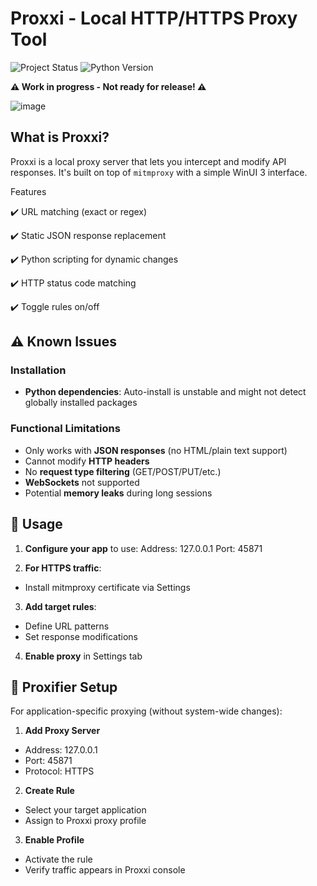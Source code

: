 # Proxxi - Local HTTP/HTTPS Proxy Tool

![Project Status](https://img.shields.io/badge/status-alpha-red) 
![Python Version](https://img.shields.io/badge/python-3.8+-blue)

**⚠️ Work in progress - Not ready for release! ⚠️**  

![image](https://github.com/user-attachments/assets/9032b904-0604-4913-bda5-b8ba21bf0a34)

## What is Proxxi?

Proxxi is a local proxy server that lets you intercept and modify API responses. It's built on top of `mitmproxy` with a simple WinUI 3 interface.

Features

✔️ URL matching (exact or regex)

✔️ Static JSON response replacement

✔️ Python scripting for dynamic changes

✔️ HTTP status code matching

✔️ Toggle rules on/off

## ⚠️ Known Issues

### Installation
- **Python dependencies**: Auto-install is unstable and might not detect globally installed packages  

### Functional Limitations
- Only works with **JSON responses** (no HTML/plain text support)
- Cannot modify **HTTP headers**
- No **request type filtering** (GET/POST/PUT/etc.)
- **WebSockets** not supported
- Potential **memory leaks** during long sessions

## 🚀 Usage

1. **Configure your app** to use:
Address: 127.0.0.1
Port: 45871


2. **For HTTPS traffic**:
- Install mitmproxy certificate via Settings

3. **Add target rules**:
- Define URL patterns
- Set response modifications

4. **Enable proxy** in Settings tab

## 🔧 Proxifier Setup

For application-specific proxying (without system-wide changes):

1. **Add Proxy Server**
- Address: 127.0.0.1
- Port: 45871 
- Protocol: HTTPS

2. **Create Rule**
- Select your target application
- Assign to Proxxi proxy profile

3. **Enable Profile**
- Activate the rule
- Verify traffic appears in Proxxi console
